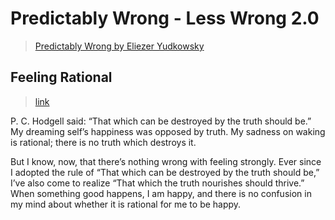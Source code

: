 # Predictably Wrong - Less Wrong 2.0
> [Predictably Wrong by Eliezer Yudkowsky](https://www.lesswrong.com/s/5g5TkQTe9rmPS5vvM)

## Feeling Rational
> [link](https://www.lesswrong.com/s/5g5TkQTe9rmPS5vvM/p/SqF8cHjJv43mvJJzx)

P. C. Hodgell said: “That which can be destroyed by the truth should be.” My dreaming self’s happiness was opposed by truth. My sadness on waking is rational; there is no truth which destroys it.

But I know, now, that there’s nothing wrong with feeling strongly. Ever since I adopted the rule of “That which can be destroyed by the truth should be,” I’ve also come to realize “That which the truth nourishes should thrive.” When something good happens, I am happy, and there is no confusion in my mind about whether it is rational for me to be happy.
